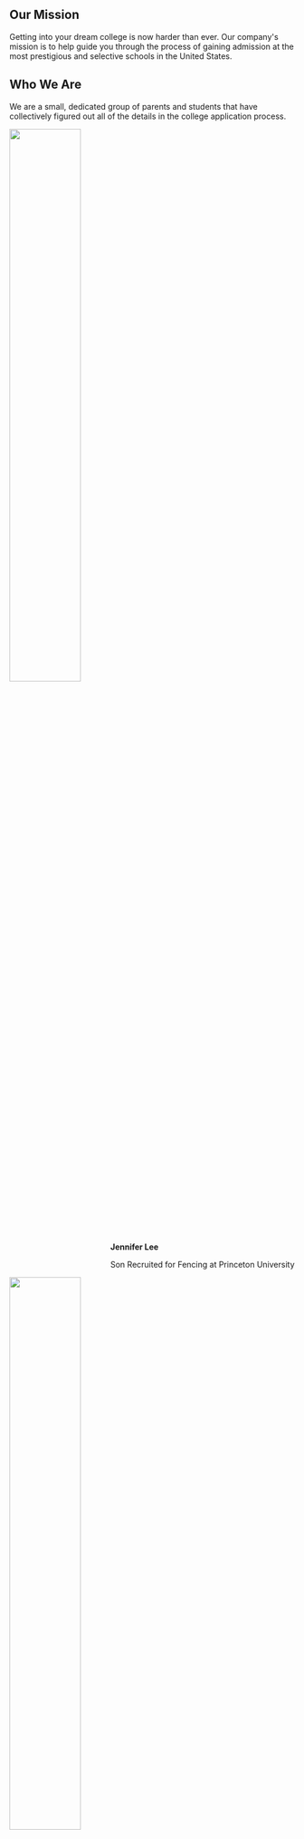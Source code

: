 ## Our Mission

Getting into your dream college is now harder than ever. Our company's mission is to help guide you through the process of gaining admission at the most prestigious and selective schools in the United States.

## Who We Are

We are a small, dedicated group of parents and students that have collectively figured out all of the details in the college application process.

<img src="/consulting/assets/images/woman.png" width="50%" height="50%" style="float:left">
<div style="float:right">
	<p><b>Jennifer Lee</b></p>
	<p>Son Recruited for Fencing at Princeton University</p>
</div>

<img src="/consulting/assets/images/michael.png" width="50%" height="50%" style="float:left">
<div style="float:right;display:inline-block;">
	<p style="float:right;display:inline-block;"><a href="https://michaelsyao.com"><b>Michael Yao</b></a></p>
	<p style="float:right;display:inline-block;">Current MD-PhD Candidate at University of Pennsylvania</p>
	<p style="float:right;display:inline-block;">BS in Physics at Caltech (Recruited for Swimming)</p>
	<p style="float:right;display:inline-block;">Admitted to 9 US medical schools and 11 undergraduate schools</p>
</div>



